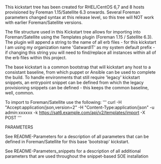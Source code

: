 This kickstart tree has been created for RHEL/CentOS 6,7 and 8 hosts provisioned by Foreman 1.15/Satellite 6.3 onwards. Several Foreman parameters changed syntax at this release level, so this tree will NOT work
with earlier Foreman/Satellite versions.

The file structure used in this Kickstart tree allows for importing into Foreman/Satellite using the
Templates plugin (Foreman 1.15 / Satellite 6.3).  The plugin will append a string to the name of all
erb files - for this kickstart I am using my organization name 'GatwardIT' as my system default prefix - if changing this string you will need to find/replace all instances within all of the erb files within this project.

The base kickstart is a common bootstrap that will kickstart any host to a consistant baseline, from which puppet or Ansible can be used to complete the build. To handle environments that still require 'legacy' kickstart snippets, an entrypoint snippet can be defined from which the legacy provisioning snippets can be defined - this keeps the common baseline, well, common.

To import to Foreman/Satellite use the following:
'''
curl -H "Accept:application/json,version=2" -H "Content-Type:application/json" -u admin:xxxxxx
-k https://sat6.example.com/api/v2/templates/import -X POST
'''


PARAMETERS

See README-Parameters for a description of all parameters that can be defined in Foreman/Satellite for this base 'bootstrap' kickstart.

See README-Parameters_snippets for a description of all additional parameters that are used throughout the snippet-based SOE installation
